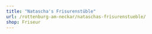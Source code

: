 ```yaml
---
title: "Natascha's Frisurenstüble"
url: /rottenburg-am-neckar/nataschas-frisurenstueble/
shop: Friseur
---
```

